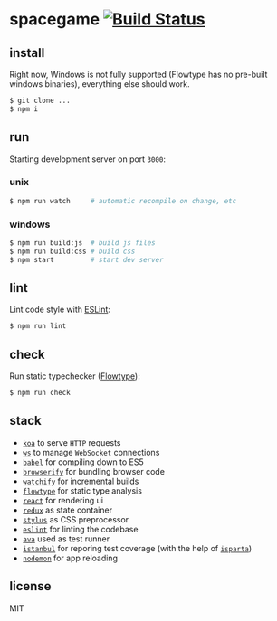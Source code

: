 # spacegame [![Build Status](https://travis-ci.org/madbence/spacegame.svg)](https://travis-ci.org/madbence/spacegame)

## install

Right now, Windows is not fully supported (Flowtype has no pre-built windows binaries), everything else should work.

```sh
$ git clone ...
$ npm i
```

## run

Starting development server on port `3000`:

### unix

```sh
$ npm run watch     # automatic recompile on change, etc
```

### windows

```sh
$ npm run build:js  # build js files
$ npm run build:css # build css
$ npm start         # start dev server
```
## lint

Lint code style with [ESLint](http://eslint.org):

```sh
$ npm run lint
```

## check

Run static typechecker ([Flowtype](http://flowtype.org)):

```sh
$ npm run check
```

## stack

- [`koa`](http://koajs.com/) to serve `HTTP` requests
- [`ws`](https://www.npmjs.com/package/ws) to manage `WebSocket` connections
- [`babel`](http://babeljs.io/) for compiling down to ES5
- [`browserify`](http://browserify.org/) for bundling browser code
- [`watchify`](https://www.npmjs.com/package/watchify) for incremental builds
- [`flowtype`](http://flowtype.org) for static type analysis
- [`react`](https://facebook.github.io/react/) for rendering ui
- [`redux`](http://rackt.github.io/redux/) as state container
- [`stylus`](https://learnboost.github.io/stylus/) as CSS preprocessor
- [`eslint`](http://eslint.org) for linting the codebase
- [`ava`](https://npmjs.com/ava) used as test runner
- [`istanbul`](https://gotwarlost.github.io/istanbul/) for reporing test coverage (with the help of [`isparta`](https://github.com/douglasduteil/isparta))
- [`nodemon`](http://nodemon.io/) for app reloading

## license

MIT
